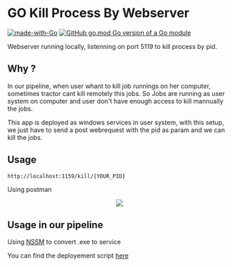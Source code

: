 # GO Kill Process By Webserver
[![made-with-Go](https://img.shields.io/badge/Made%20with-Go-1f425f.svg)](http://golang.org)
[![GitHub go.mod Go version of a Go module](https://img.shields.io/github/go-mod/go-version/artfxdev/silex_GoKillProcess)](https://github.com/ArtFXDev/silex_GoKillProcess)

Webserver running locally, listenning on port 5119 to kill process by pid.

## Why ?
In our pipeline, when user whant to kill job runnings on her computer, sometimes tractor cant kill remotely this jobs.
So Jobs are running as user system on computer and user don't have enough access to kill mannually the jobs.

This app is deployed as windows services in user system, with this setup, we just have to send a post webrequest with the pid as param and we can kill the jobs.


## Usage

```
http://localhost:1159/kill/{YOUR_PID}
```
Using postman 
<p align="center">
  <img src="https://github.com/ArtFXDev/silex_GoKillProcess/blob/main/screenshots/postrequest.png?raw=true">
</p>

## Usage in our pipeline
Using [NSSM](https://nssm.cc) to convert .exe to service

You can find the deployement script [here](https://github.com/ArtFXDev/silex_fog_snapin/blob/main/gokillprocess/go-killprocess.ps1)
